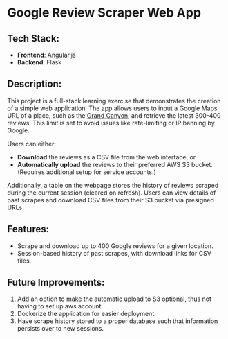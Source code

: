 
# Google Review Scraper Web App

## Tech Stack:
- **Frontend**: Angular.js
- **Backend**: Flask

## Description:
This project is a full-stack learning exercise that demonstrates the creation of a simple web application. The app allows users to input a Google Maps URL of a place, such as the [Grand Canyon](https://www.google.com/maps/place/Grand+Canyon+National+Park/@36.0917136,-113.5024596,9z/data=!4m16!1m9!3m8!1s0x873312ae759b4d15:0x1f38a9bec9912029!2sGrand+Canyon+National+Park!8m2!3d36.2678855!4d-112.3535253!9m1!1b1!16zL20vMGNucnI!3m5!1s0x873312ae759b4d15:0x1f38a9bec9912029!8m2!3d36.2678855!4d-112.3535253!16zL20vMGNucnI?entry=ttu&g_ep=EgoyMDI0MTAwOS4wIKXMDSoASAFQAw%3D%3D), and retrieve the latest 300-400 reviews. This limit is set to avoid issues like rate-limiting or IP banning by Google.

Users can either:
- **Download** the reviews as a CSV file from the web interface, or
- **Automatically upload** the reviews to their preferred AWS S3 bucket. (Requires additional setup for service accounts.)

Additionally, a table on the webpage stores the history of reviews scraped during the current session (cleared on refresh). Users can view details of past scrapes and download CSV files from their S3 bucket via presigned URLs.

## Features:
- Scrape and download up to 400 Google reviews for a given location.
- Session-based history of past scrapes, with download links for CSV files.

## Future Improvements:
1. Add an option to make the automatic upload to S3 optional, thus not having to set up aws account.
2. Dockerize the application for easier deployment.
3. Have scrape history stored to a proper database such that information persists over to new sessions.

